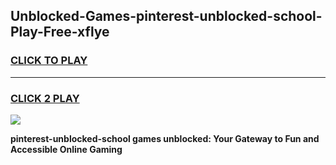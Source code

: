 
## Unblocked-Games-pinterest-unblocked-school-Play-Free-xflye
<h3>
<a href="https://premium76.site?title=pinterest-unblocked-school&ref=12A">CLICK TO PLAY</a></h3>
<hr>

<h3>
<a href="https://premium76.site?title=pinterest-unblocked-school&ref=12A">CLICK 2 PLAY</a>
  
</h3>

<a href="https://premium76.site?title=pinterest-unblocked-school&ref=12A"><img src="https://clearcache.store/games.png"></a>


**pinterest-unblocked-school games unblocked: Your Gateway to Fun and Accessible Online Gaming**
